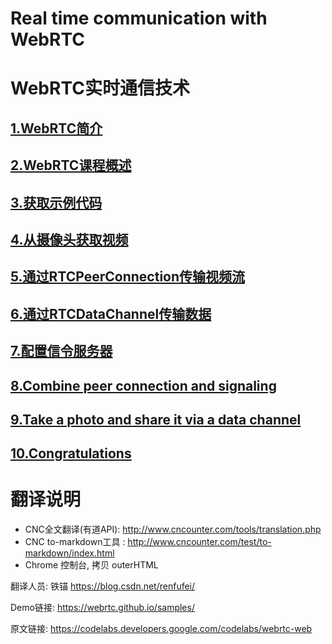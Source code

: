 # Real time communication with WebRTC

# WebRTC实时通信技术

## [1.WebRTC简介](1_Introduction.md)

## [2.WebRTC课程概述](2_Overview.md)

## [3.获取示例代码](3_Get_the_sample_code.md)

## [4.从摄像头获取视频](4_Stream_video_from_your_webcam.md)

## [5.通过RTCPeerConnection传输视频流](5_Stream_video_with_RTCPeerConnection.md)

## [6.通过RTCDataChannel传输数据](6_Use_RTCDataChannel_to_exchange_data.md)

## [7.配置信令服务器](7_Set_up_signaling_service.md)

## [8.Combine peer connection and signaling](8_Combine_peer_connection_and_signaling.md)

## [9.Take a photo and share it via a data channel](9_Take_photo_and_share_via_data_channel.md)

## [10.Congratulations](10_Congratulations.md)



# 翻译说明

- CNC全文翻译(有道API): <http://www.cncounter.com/tools/translation.php>
- CNC to-markdown工具 : <http://www.cncounter.com/test/to-markdown/index.html>
- Chrome 控制台, 拷贝 outerHTML


翻译人员: 铁锚 <https://blog.csdn.net/renfufei/>



Demo链接: <https://webrtc.github.io/samples/>

原文链接: <https://codelabs.developers.google.com/codelabs/webrtc-web>
